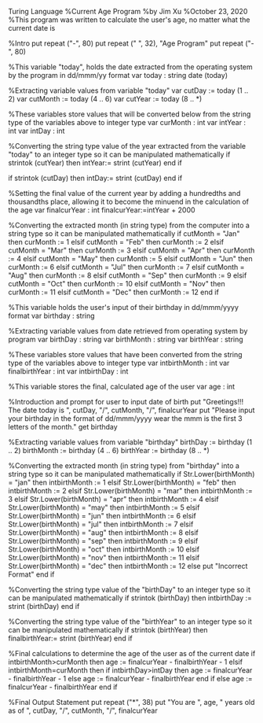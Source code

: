 Turing Language
%Current Age Program
%by Jim Xu
%October 23, 2020
%This program was written to calculate the user's age, no matter what the current date is

%Intro
put repeat ("-", 80)
put repeat (" ", 32), "Age Program"
put repeat ("-", 80)

%This variable "today", holds the date extracted from the operating system by the program in dd/mmm/yy format
var today : string
date (today) 

%Extracting variable values from variable "today"
var cutDay := today (1 .. 2)
var cutMonth := today (4 .. 6)
var cutYear := today (8 .. *)

%These variables store values that will be converted below from the string type of the variables above to integer type
var curMonth : int
var intYear : int
var intDay : int

%Converting the string type value of the year extracted from the variable "today" to an integer type so it can be manipulated mathematically
if strintok (cutYear) then
intYear:= strint (cutYear)
end if

if strintok (cutDay) then
intDay:= strint (cutDay)
end if

%Setting the final value of the current year by adding a hundredths and thousandths place, allowing it to become the minuend in the calculation of the age
var finalcurYear : int
finalcurYear:=intYear + 2000

%Converting the extracted month (in string type) from the computer into a string type so it can be manipulated mathematically
if cutMonth = "Jan" then
    curMonth := 1
elsif cutMonth = "Feb" then
    curMonth := 2
elsif cutMonth = "Mar" then
    curMonth := 3
elsif cutMonth = "Apr" then
    curMonth := 4
elsif cutMonth = "May" then
    curMonth := 5
elsif cutMonth = "Jun" then
    curMonth := 6
elsif cutMonth = "Jul" then
    curMonth := 7
elsif cutMonth = "Aug" then
    curMonth := 8
elsif cutMonth = "Sep" then
    curMonth := 9
elsif cutMonth = "Oct" then
    curMonth := 10
elsif cutMonth = "Nov" then
    curMonth := 11
elsif cutMonth = "Dec" then
    curMonth := 12
end if

%This variable holds the user's input of their birthday in dd/mmm/yyyy format
var birthday : string

%Extracting variable values from date retrieved from operating system by program
var birthDay : string
var birthMonth : string
var birthYear : string

%These variables store values that have been converted from the string type of the variables above to integer type
var intbirthMonth : int
var finalbirthYear : int
var intbirthDay : int

%This variable stores the final, calculated age of the user
var age : int

%Introduction and prompt for user to input date of birth
put "Greetings!!! The date today is ", cutDay, "/", cutMonth, "/", finalcurYear
put "Please input your birthday in the format of dd/mmm/yyyy wear the mmm is the first 3 letters of the month."
get birthday

%Extracting variable values from variable "birthday"
birthDay := birthday (1 .. 2)
birthMonth := birthday (4 .. 6)
birthYear := birthday (8 .. *)

%Converting the extracted month (in string type) from "birthday" into a string type so it can be manipulated mathematically
if Str.Lower(birthMonth) = "jan" then
    intbirthMonth := 1
elsif Str.Lower(birthMonth) = "feb" then
    intbirthMonth := 2
elsif Str.Lower(birthMonth) = "mar" then
    intbirthMonth := 3
elsif Str.Lower(birthMonth) = "apr" then
    intbirthMonth := 4
elsif Str.Lower(birthMonth) = "may" then
    intbirthMonth := 5
elsif Str.Lower(birthMonth) = "jun" then
    intbirthMonth := 6
elsif Str.Lower(birthMonth) = "jul" then
    intbirthMonth := 7
elsif Str.Lower(birthMonth) = "aug" then
    intbirthMonth := 8
elsif Str.Lower(birthMonth) = "sep" then
    intbirthMonth := 9
elsif Str.Lower(birthMonth) = "oct" then
    intbirthMonth := 10
elsif Str.Lower(birthMonth) = "nov" then
    intbirthMonth := 11
elsif Str.Lower(birthMonth) = "dec" then
    intbirthMonth := 12
else 
    put "Incorrect Format"
end if

%Converting the string type value of the "birthDay" to an integer type so it can be manipulated mathematically
if strintok (birthDay) then
intbirthDay := strint (birthDay)
end if

%Converting the string type value of the "birthYear" to an integer type so it can be manipulated mathematically
if strintok (birthYear) then
finalbirthYear:= strint (birthYear)
end if

%Final calculations to determine the age of the user as of the current date
if intbirthMonth>curMonth then 
    age :=  finalcurYear - finalbirthYear - 1
elsif intbirthMonth=curMonth then
    if intbirthDay>intDay then
        age :=  finalcurYear - finalbirthYear - 1
    else
        age :=  finalcurYear - finalbirthYear
    end if
else 
    age :=  finalcurYear - finalbirthYear
end if 

%Final Output Statement
put repeat ("*", 38)
put "You are ", age, " years old as of ", cutDay, "/", cutMonth, "/", finalcurYear
